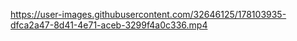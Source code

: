 

https://user-images.githubusercontent.com/32646125/178103935-dfca2a47-8d41-4e71-aceb-3299f4a0c336.mp4

